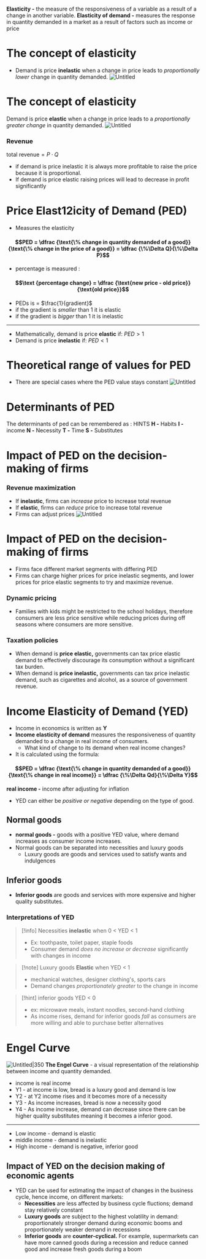 
**Elasticity -** the measure of the responsiveness of a variable as a result of a change in another variable.
**Elasticity of demand -** measures the response in quantity demanded in a market as a result of factors such as income or price 
# The concept of elasticity
- Demand is price **inelastic** when a change in price leads to *proportionally lower* change in quantity demanded.
![Untitled](Vault/School/IB%20economics/Unit%202%20-%20Microeconomics/Microeconomic%20images/2%205%20Elasticity%20of%20demand%20eb8db11f1cce42f39101e2e6cfd2ea7d/Untitled.png)
# The concept of elasticity
Demand is price **elastic** when a change in price leads to a *proportionally greater change*  in quantity demanded. 
![Untitled](Vault/School/IB%20economics/Unit%202%20-%20Microeconomics/Microeconomic%20images/2%205%20Elasticity%20of%20demand%20eb8db11f1cce42f39101e2e6cfd2ea7d/Untitled%201.png)
### Revenue
$\text {total revenue} = P \cdot Q$
- if demand is price inelastic it is always more profitable to raise the price because it is proportional.
- If demand is price elastic raising prices will lead to decrease in profit significantly
# Price Elast12icity of Demand (PED)
- Measures the elasticity
#### $$PED = \dfrac {\text{\% change in quantity demanded of a good}}{\text{\% change in the price of a good}} = \dfrac {\%\Delta Q}{\%\Delta P}$$
- percentage is measured :
#### $$\text {percentage change} = \dfrac {\text{new price - old price}}{\text{old price}}$$
- PEDs is = $\frac{1}{gradient}$
- if the gradient is *smaller* than 1 it is elastic
- if the gradient is *bigger* than 1 it is inelastic
--- 
- Mathematically, demand is price **elastic** if:
	$PED > 1$
- Demand is price **inelastic** if:
	$PED < 1$
# Theoretical range of values for PED
- There are special cases where the PED value stays constant
![Untitled](Vault/School/IB%20economics/Unit%202%20-%20Microeconomics/Microeconomic%20images/2%205%20Elasticity%20of%20demand%20eb8db11f1cce42f39101e2e6cfd2ea7d/Untitled%204.png)
# Determinants of PED
The determinants of ped can be remembered as : HINTS
**H -** Habits
**I -** income
**N -** Necessity
**T -** Time
**S -** Substitutes
# Impact of PED on the decision-making of firms
### Revenue maximization
- If **inelastic**, firms can *increase* price to increase total revenue
- If **elastic**, firms can *reduce* price to increase total revenue
- Firms can adjust prices
![Untitled](Vault/School/IB%20economics/Unit%202%20-%20Microeconomics/Microeconomic%20images/2%205%20Elasticity%20of%20demand%20eb8db11f1cce42f39101e2e6cfd2ea7d/Untitled%205.png)
# Impact of PED on the decision-making of firms
- Firms face different market segments with differing PED
- Firms can charge higher prices for price inelastic segments, and lower prices for price elastic segments to try and maximize revenue.
### Dynamic pricing
- Families with kids might be restricted to the school holidays, therefore consumers are less price sensitive while reducing prices during off seasons where consumers are more sensitive.
### Taxation policies
- When demand is **price elastic,** governments can tax price elastic demand to effectively discourage its consumption without a significant tax burden.
- When demand is **price inelastic,** governments can tax price inelastic demand, such as cigarettes and alcohol, as a source of government revenue.
# Income Elasticity of Demand (YED)
- Income in economics is written as **Y**
- **Income elasticity of demand** measures the responsiveness of quantity demanded to a change in real income of consumers. 
	- What kind of change to its demand when real income changes?
- It is calculated using the formula:
#### $$PED = \dfrac {\text{\% change in quantity demanded of a good}}{\text{\% change in real income}} = \dfrac {\%\Delta Qd}{\%\Delta Y}$$

**real income -** income after adjusting for inflation
- YED can either be *positive or negative* depending on the type of good.
## Normal goods
- **normal goods -** goods with a positive YED value, where demand increases as consumer income increases.
- Normal goods can be separated into necessities and luxury goods
    - Luxury goods are goods and services used to satisfy wants and indulgences
## Inferior goods
- **Inferior goods** are goods and services with more expensive and higher quality substitutes.
### Interpretations of YED
>[!info] Necessities
>**inelastic** when  0 < YED < 1
>- Ex: toothpaste, toilet paper, staple foods
>- Consumer demand *does no increase or decrease* significantly with changes in income

>[!note] Luxury goods
>**Elastic** when YED < 1
>- mechanical watches, designer clothing's, sports cars
>- Demand changes *proportionately greater* to the change in income

>[!hint] inferior goods
>YED < 0
>- ex: microwave meals, instant noodles, second-hand clothing
>- As income rises, demand for inferior goods *fall* as consumers are more willing and able to purchase better alternatives

# Engel Curve

![Untitled|350](Vault/School/IB%20economics/Unit%202%20-%20Microeconomics/Microeconomic%20images/2%205%20Elasticity%20of%20demand%20eb8db11f1cce42f39101e2e6cfd2ea7d/Untitled%207.png)
**The Engel Curve** - a visual representation of the relationship between income and quantity demanded. 
- income is real income
- Y1 - at income is low, bread is a luxury good and demand is low
- Y2 - at Y2 income rises and it becomes more of a necessity
- Y3 - As income increases, bread is now a necessity good
- Y4 - As income increase, demand can decrease since there can be higher quality substitutes meaning it becomes a inferior good. 
--- 
- Low income - demand is elastic
- middle income - demand is inelastic
- High income - demand is negative, inferior good
## Impact of YED on the decision making of economic agents
- YED can be used for estimating the impact of changes in the business cycle, hence income, on different markets:
    - **Necessities** are less affected by business cycle fluctions; demand stay relatively constant
    - **Luxury goods** are subject to the highest volatility in demand: proportionately stronger demand during economic booms and proportionately weaker demand in recessions
    - **Inferior goods** are **counter-cyclical.** For example, supermarkets can have more canned goods during a recession and reduce canned good and increase fresh goods during a boom